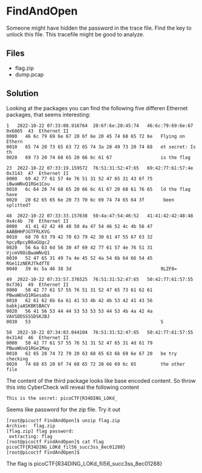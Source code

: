 # FindAndOpen
Someone might have hidden the password in the trace file.
Find the key to unlock this file. This tracefile might be good to analyze.

## Files
- flag.zip
- dump.pcap

## Solution
Looking at the packages you can find the following five differen Ethernet packages, that seems interesting:
```
1	2022-10-22 07:33:08.916764	20:6f:6e:20:45:74	46:6c:79:69:6e:67	0x6865	43	Ethernet II
0000   46 6c 79 69 6e 67 20 6f 6e 20 45 74 68 65 72 6e   Flying on Ethern
0010   65 74 20 73 65 63 72 65 74 3a 20 49 73 20 74 68   et secret: Is th
0020   69 73 20 74 68 65 20 66 6c 61 67                  is the flag

23	2022-10-22 07:33:19.159572	76:51:31:52:47:65	69:42:77:61:57:4e	0x3143	47	Ethernet II
0000   69 42 77 61 57 4e 76 51 31 52 47 65 31 43 6f 75   iBwaWNvQ1RGe1Cou
0010   6c 64 20 74 68 65 20 66 6c 61 67 20 68 61 76 65   ld the flag have
0020   20 62 65 65 6e 20 73 70 6c 69 74 74 65 64 3f       been splitted?

48	2022-10-22 07:33:33.157638	50:4a:47:54:46:52	41:41:42:42:48:48	0x4c4b	70	Ethernet II
0000   41 41 42 42 48 48 50 4a 47 54 46 52 4c 4b 56 47   AABBHHPJGTFRLKVG
0010   68 70 63 79 42 70 63 79 42 30 61 47 55 67 63 32   hpcyBpcyB0aGUgc2
0020   56 6a 63 6d 56 30 4f 69 42 77 61 57 4e 76 51 31   VjcmV0OiBwaWNvQ1
0030   52 47 65 31 49 7a 4e 45 52 4a 54 6b 64 66 54 45   RGe1IzNERJTkdfTE
0040   39 4c 5a 46 38 3d                                 9LZF8=

49	2022-10-22 07:33:57.376525	76:51:31:52:47:65	50:42:77:61:57:55	0x7361	49	Ethernet II
0000   50 42 77 61 57 55 76 51 31 52 47 65 73 61 62 61   PBwaWUvQ1RGesaba
0010   62 61 62 6b 6a 61 41 53 4b 42 4b 53 42 41 43 56   babkjaASKBKSBACV
0020   56 41 56 53 44 44 53 53 53 53 44 53 4b 4a 42 4a   VAVSDDSSSSDSKJBJ
0030   53                                                S

58	2022-10-22 07:34:03.044104	76:51:31:52:47:65	50:42:77:61:57:55	0x314d	46	Ethernet II
0000   50 42 77 61 57 55 76 51 31 52 47 65 31 4d 61 79   PBwaWUvQ1RGe1May
0010   62 65 20 74 72 79 20 63 68 65 63 6b 69 6e 67 20   be try checking 
0020   74 68 65 20 6f 74 68 65 72 20 66 69 6c 65         the other file
```

The content of the third package looks like base encoded content. So throw this into CyberCheck will reveal the following content
```
This is the secret: picoCTF{R34DING_LOKd_
```

Seems like password for the zip file. Try it out
```
[root@picoctf FindAndOpen]$ unzip flag.zip
Archive:  flag.zip
[flag.zip] flag password:
 extracting: flag
[root@picoctf FindAndOpen]$ cat flag
picoCTF{R34DING_LOKd_fil56_succ3ss_8ec01288}
[root@picoctf FindAndOpen]$
```

The flag is picoCTF{R34DING\_LOKd\_fil56\_succ3ss\_8ec01288}
